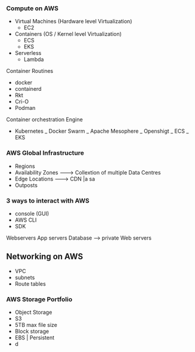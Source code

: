 ### Compute on AWS
- Virtual Machines (Hardware level Virtualization)
    - EC2
- Containers (OS / Kernel level Virtualization)
    - ECS
    - EKS
- Serverless
    - Lambda


Container Routines
- docker
- containerd
- Rkt
- Cri-O
- Podman 

Container orchestration Engine
- Kubernetes
_ Docker Swarm
_ Apache Mesophere
_ Openshigt
_ ECS
_ EKS



### AWS  Global Infrastructure
- Regions
- Availability Zones ---> Collextion of multiple Data Centres
- Edge Locations ---> CDN |a sa
- Outposts

### 3 ways to interact with AWS
- console (GUI)
- AWS CLI 
- SDK


Webservers
App servers
Database --> private
Web servers 


## Networking on AWS
- VPC
 - subnets
 - Route tables



### AWS Storage Portfolio
- Object Storage
 - S3
  - 5TB max file size
- Block storage
 - EBS | Persistent
- d






